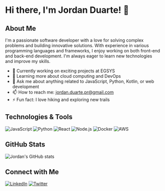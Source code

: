 # Hi there, I'm Jordan Duarte! 👋

## About Me

I'm a passionate software developer with a love for solving complex problems and building innovative solutions. With experience in various programming languages and frameworks, I enjoy working on both front-end and back-end development. I'm always eager to learn new technologies and improve my skills.

- 🔭 Currently working on exciting projects at EGSYS
- 🌱 Learning more about cloud computing and DevOps
- 💬 Ask me about anything related to JavaScript, Python, Kotlin, or web development
- 📫 How to reach me: [jordan.duarte.pr@gmail.com](mailto:jordan.duarte.pr@gmail.com)
- ⚡ Fun fact: I love hiking and exploring new trails

## Technologies & Tools

![JavaScript](https://img.shields.io/badge/JavaScript-323330?style=for-the-badge&logo=javascript&logoColor=F7DF1E)
![Python](https://img.shields.io/badge/Python-3776AB?style=for-the-badge&logo=python&logoColor=white)
![React](https://img.shields.io/badge/React-20232A?style=for-the-badge&logo=react&logoColor=61DAFB)
![Node.js](https://img.shields.io/badge/Node.js-339933?style=for-the-badge&logo=nodedotjs&logoColor=white)
![Docker](https://img.shields.io/badge/Docker-2496ED?style=for-the-badge&logo=docker&logoColor=white)
![AWS](https://img.shields.io/badge/AWS-232F3E?style=for-the-badge&logo=amazonaws&logoColor=white)

## GitHub Stats

![Jordan's GitHub stats](https://github-readme-stats.vercel.app/api?username=jordanfduarte-egsys&show_icons=true&theme=radical)

## Connect with Me

[![LinkedIn](https://img.shields.io/badge/LinkedIn-0077B5?style=for-the-badge&logo=linkedin&logoColor=white)](https://www.linkedin.com/in/jordan-duarte-83791374)
[![Twitter](https://img.shields.io/badge/Twitter-1DA1F2?style=for-the-badge&logo=twitter&logoColor=white)](https://twitter.com/jordan_duarte)
